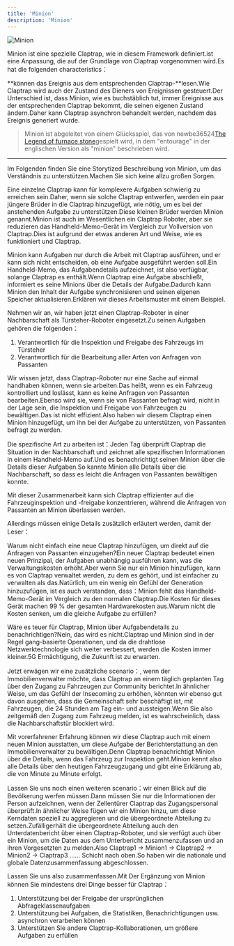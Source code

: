 ```yaml
---
title: 'Minion'
description: 'Minion'
---
```


![Minion](/images/20190228-002.gif)

Minion ist eine spezielle Claptrap, wie in diesem Framework definiert.ist eine Anpassung, die auf der Grundlage von Claptrap vorgenommen wird.Es hat die folgenden characteristics：

**können das Ereignis aus dem entsprechenden Claptrap-**lesen.Wie Claptrap wird auch der Zustand des Dieners von Ereignissen gesteuert.Der Unterschied ist, dass Minion, wie es buchstäblich tut, immer Ereignisse aus der entsprechenden Claptrap bekommt, die seinen eigenen Zustand ändern.Daher kann Claptrap asynchron behandelt werden, nachdem das Ereignis generiert wurde.

> Minion ist abgeleitet von einem Glücksspiel, das von newbe36524[The Legend of furnace stone](https://zh.moegirl.org/%E7%82%89%E7%9F%B3%E4%BC%A0%E8%AF%B4)gespielt wird, in dem "entourage" in der englischen Version als "minion" beschrieben wird.

---

Im Folgenden finden Sie eine Storytized Beschreibung von Minion, um das Verständnis zu unterstützen.Machen Sie sich keine allzu großen Sorgen.

Eine einzelne Claptrap kann für komplexere Aufgaben schwierig zu erreichen sein.Daher, wenn sie solche Claptrap entwerfen, werden ein paar jüngere Brüder in die Claptrap hinzugefügt, wie nötig, um es bei der anstehenden Aufgabe zu unterstützen.Diese kleinen Brüder werden Minion genannt.Minion ist auch im Wesentlichen ein Claptrap Roboter, aber sie reduzieren das Handheld-Memo-Gerät im Vergleich zur Vollversion von Claptrap.Dies ist aufgrund der etwas anderen Art und Weise, wie es funktioniert und Claptrap.

Minion kann Aufgaben nur durch die Arbeit mit Claptrap ausführen, und er kann sich nicht entscheiden, ob eine Aufgabe ausgeführt werden soll.Ein Handheld-Memo, das Aufgabendetails aufzeichnet, ist also verfügbar, solange Claptrap es enthält.Wenn Claptrap eine Aufgabe abschließt, informiert es seine Minions über die Details der Aufgabe.Dadurch kann Minion den Inhalt der Aufgabe synchronisieren und seinen eigenen Speicher aktualisieren.Erklären wir dieses Arbeitsmuster mit einem Beispiel.

Nehmen wir an, wir haben jetzt einen Claptrap-Roboter in einer Nachbarschaft als Türsteher-Roboter eingesetzt.Zu seinen Aufgaben gehören die folgenden：

1. Verantwortlich für die Inspektion und Freigabe des Fahrzeugs im Türsteher
2. Verantwortlich für die Bearbeitung aller Arten von Anfragen von Passanten

Wir wissen jetzt, dass Claptrap-Roboter nur eine Sache auf einmal handhaben können, wenn sie arbeiten.Das heißt, wenn es ein Fahrzeug kontrolliert und loslässt, kann es keine Anfragen von Passanten bearbeiten.Ebenso wird sie, wenn sie von Passanten befragt wird, nicht in der Lage sein, die Inspektion und Freigabe von Fahrzeugen zu bewältigen.Das ist nicht effizient.Also haben wir diesem Claptrap einen Minion hinzugefügt, um ihn bei der Aufgabe zu unterstützen, von Passanten befragt zu werden.

Die spezifische Art zu arbeiten ist：Jeden Tag überprüft Claptrap die Situation in der Nachbarschaft und zeichnet alle spezifischen Informationen in einem Handheld-Memo auf.Und es benachrichtigt seinen Minion über die Details dieser Aufgaben.So kannte Minion alle Details über die Nachbarschaft, so dass es leicht die Anfragen von Passanten bewältigen konnte.

Mit dieser Zusammenarbeit kann sich Claptrap effizienter auf die Fahrzeuginspektion und -freigabe konzentrieren, während die Anfragen von Passanten an Minion überlassen werden.

Allerdings müssen einige Details zusätzlich erläutert werden, damit der Leser：

Warum nicht einfach eine neue Claptrap hinzufügen, um direkt auf die Anfragen von Passanten einzugehen?Ein neuer Claptrap bedeutet einen neuen Prinzipal, der Aufgaben unabhängig ausführen kann, was die Verwaltungskosten erhöht.Aber wenn Sie nur ein Minion hinzufügen, kann es von Claptrap verwaltet werden, zu dem es gehört, und ist einfacher zu verwalten als das.Natürlich, um ein wenig ein Gefühl der Generation hinzuzufügen, ist es auch verstanden, dass：Minion fehlt das Handheld-Memo-Gerät im Vergleich zu den normalen Claptrap.Die Kosten für dieses Gerät machen 99 % der gesamten Hardwarekosten aus.Warum nicht die Kosten senken, um die gleiche Aufgabe zu erfüllen?

Wäre es teuer für Claptrap, Minion über Aufgabendetails zu benachrichtigen?Nein, das wird es nicht.Claptrap und Minion sind in der Regel gang-basierte Operationen, und da die drahtlose Netzwerktechnologie sich weiter verbessert, werden die Kosten immer kleiner.5G Ermächtigung, die Zukunft ist zu erwarten.

Jetzt erwägen wir eine zusätzliche scenario：, wenn der Immobilienverwalter möchte, dass Claptrap an einem täglich geplanten Tag über den Zugang zu Fahrzeugen zur Community berichtet.In ähnlicher Weise, um das Gefühl der Insecoming zu erhöhen, könnten wir ebenso gut davon ausgehen, dass die Gemeinschaft sehr beschäftigt ist, mit Fahrzeugen, die 24 Stunden am Tag ein- und aussteigen.Wenn Sie also zeitgemäß den Zugang zum Fahrzeug melden, ist es wahrscheinlich, dass die Nachbarschaftstür blockiert wird.

Mit vorerfahrener Erfahrung können wir diese Claptrap auch mit einem neuen Minion ausstatten, um diese Aufgabe der Berichterstattung an den Immobilienverwalter zu bewältigen.Denn Claptrap benachrichtigt Minion über die Details, wenn das Fahrzeug zur Inspektion geht.Minion kennt also alle Details über den heutigen Fahrzeugzugang und gibt eine Erklärung ab, die von Minute zu Minute erfolgt.

Lassen Sie uns noch einen weiteren scenario：wir einen Blick auf die Bevölkerung werfen müssen.Dann müssen Sie nur die Informationen der Person aufzeichnen, wenn der Zellentürer Claptrap das Zugangspersonal überprüft.In ähnlicher Weise fügen wir ein Minion hinzu, um diese Kerndaten speziell zu aggregieren und die übergeordnete Abteilung zu setzen.Zufälligerhält die übergeordnete Abteilung auch den Unterdatenbericht über einen Claptrap-Roboter, und sie verfügt auch über ein Minion, um die Daten aus dem Unterbericht zusammenzufassen und an ihren Vorgesetzten zu melden.Also Claptrap1 -> Minion1 -> Claptrap2 -> Minion2 -> Claptrap3 …… Schicht nach oben.So haben wir die nationale und globale Datenzusammenfassung abgeschlossen.

Lassen Sie uns also zusammenfassen.Mit Der Ergänzung von Minion können Sie mindestens drei Dinge besser für Claptrap：

1. Unterstützung bei der Freigabe der ursprünglichen Abfrageklassenaufgaben
2. Unterstützung bei Aufgaben, die Statistiken, Benachrichtigungen usw. asynchron verarbeiten können
3. Unterstützen Sie andere Claptrap-Kollaborationen, um größere Aufgaben zu erfüllen
